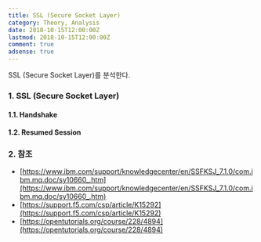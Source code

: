 ```yaml
---
title: SSL (Secure Socket Layer)
category: Theory, Analysis
date: 2018-10-15T12:00:00Z
lastmod: 2018-10-15T12:00:00Z
comment: true
adsense: true
---
```


SSL (Secure Socket Layer)를 분석한다.

### 1. SSL (Secure Socket Layer)

#### 1.1. Handshake

#### 1.2. Resumed Session

### 2. 참조
* [https://www.ibm.com/support/knowledgecenter/en/SSFKSJ_7.1.0/com.ibm.mq.doc/sy10660_.htm](https://www.ibm.com/support/knowledgecenter/en/SSFKSJ_7.1.0/com.ibm.mq.doc/sy10660_.htm)
* [https://support.f5.com/csp/article/K15292](https://support.f5.com/csp/article/K15292)
* [https://opentutorials.org/course/228/4894](https://opentutorials.org/course/228/4894)
